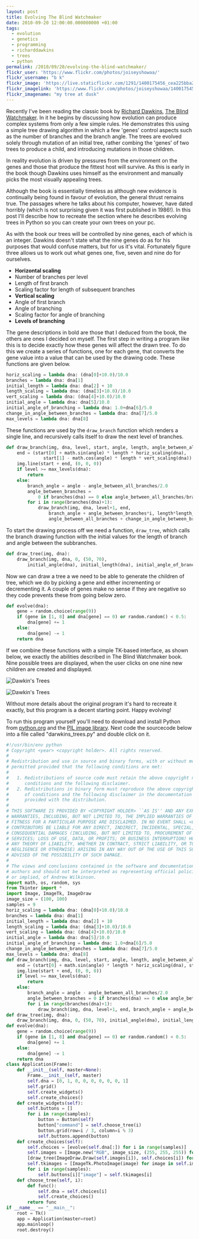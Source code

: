 ```yaml
---
layout: post
title: Evolving The Blind Watchmaker
date: 2010-09-20 12:00:00.000000000 +01:00
tags:
  - evolution
  - genetics
  - programming
  - richarddawkins
  - trees
  - python
permalink: /2010/09/20/evolving-the-blind-watchmaker/
flickr_user: 'https://www.flickr.com/photos/joiseyshowaa/'
flickr_username: "b k"
flickr_image: 'https://live.staticflickr.com/1291/1400175456_cea225bba2_w.jpg'
flickr_imagelink: 'https://www.flickr.com/photos/joiseyshowaa/1400175456/'
flickr_imagename: "my tree at dusk"
---
```

Recently I've been reading the classic book by [Richard Dawkins](http://www.richarddawkins.net/), [The Blind
Watchmaker](http://books.google.com/books?id=zHc9PgAACAAJ&dq=blind+watchmaker). In it he begins by discussing
how evolution can produce complex systems from only a few simple rules. He demonstrates this using a simple
tree drawing algorithm in which a few 'genes' control aspects such as the number of branches and the branch
angle. The trees are evolved solely through mutation of an initial tree, rather combing the 'genes' of two
trees to produce a child, and introducing mutations in those children.

In reality evolution is driven by pressures from the environment on the genes and those that produce the
fittest host will survive. As this is early in the book though Dawkins uses himself as the environment and
manually picks the most visually appealing trees.

Although the book is essentially timeless as although new evidence is continually being found in favour of
evolution, the general thrust remains true. The passages where he talks about his computer, however, have
dated horribly (which is not surprising given it was first published in 1986!). In this post I'll describe how
to recreate the section where he describes evolving trees in Python so you can create your own trees on your
pc.

As with the book our trees will be controlled by nine genes, each of which is an integer. Dawkins doesn't
state what the nine genes do as for his purposes that would confuse matters, but for us it's vital.
Fortunately figure three allows us to work out what genes one, five, seven and nine do for ourselves.

* **Horizontal scaling**
* Number of branches per level
* Length of first branch
* Scaling factor for length of subsequent branches
* **Vertical scaling**
* Angle of first branch
* Angle of branching
* Scaling factor for angle of branching
* **Levels of branching**

The gene descriptions in bold are those that I deduced from the book, the others are ones I decided on myself.
The first step in writing a program like this is to decide exactly how these genes will affect the drawn tree.
To do this we create a series of functions, one for each gene, that converts the gene value into a value that
can be used by the drawing code. These functions are given below.

```python
horiz_scaling = lambda dna: (dna[0]+10.0)/10.0
branches = lambda dna: dna[1]
initial_length = lambda dna: dna[2] + 10
length_scaling = lambda dna: (dna[3]+10.0)/10.0
vert_scaling = lambda dna: (dna[4]+10.0)/10.0
initial_angle = lambda dna: dna[5]/10.0
initial_angle_of_branching = lambda dna: 1.0+dna[6]/5.0
change_in_angle_between_branches = lambda dna: dna[7]/5.0
max_levels = lambda dna: dna[8]
```

These functions are used by the `draw_branch` function which renders a single line, and recursively calls
itself to draw the next level of branches.

```python
def draw_branch(img, dna, level, start, angle, length, angle_between_all_branches):
    end = (start[0] + math.sin(angle) * length * horiz_scaling(dna),
              start[1] - math.cos(angle) * length * vert_scaling(dna))
    img.line(start + end, (0, 0, 0))
    if level >= max_levels(dna):
        return
    else:
        branch_angle = angle - angle_between_all_branches/2.0
        angle_between_branches =
            0 if branches(dna) == 0 else angle_between_all_branches/branches(dna)
        for i in range(branches(dna)+1):
            draw_branch(img, dna, level+1, end,
                branch_angle + angle_between_branches*i, length*length_scaling(dna),
                angle_between_all_branches + change_in_angle_between_branches(dna))
```

To start the drawing process off we need a function, `draw_tree`, which calls the branch drawing function
with the initial values for the length of branch and angle between the subbranches.

```python
def draw_tree(img, dna):
    draw_branch(img, dna, 0, (50, 70),
        initial_angle(dna), initial_length(dna), initial_angle_of_branching(dna))
```

Now we can draw a tree a we need to be able to generate the children of tree, which we do by picking a gene
and either incrementing or decrementing it. A couple of genes make no sense if they are negative so they code
prevents these from going below zero.

```python
def evolve(dna):
    gene = random.choice(range(9))
    if (gene in [1, 8] and dna[gene] == 0) or random.random() < 0.5:
        dna[gene] += 1
    else:
        dna[gene] -= 1
    return dna
```

If we combine these functions with a simple TK-based interface, as shown below, we exactly the abilities
described in The Blind Watchmaker book. Nine possible trees are displayed, when the user clicks on one nine
new children are created and displayed.

![Dawkin's Trees](/assets/trees1.png)

![Dawkin's Trees](/assets/trees2.png)

Without more details about the original program it's hard to recreate it exactly, but this program is a decent
starting point. Happy evolving!

To run this program yourself you'll need to download and install Python from
[python.org](http://www.python.org) and the [PIL image library](http://www.pythonware.com/products/pil/). Next
code the sourcecode below into a file called "darwkins_trees.py" and double click on it.

```python
#!/usr/bin/env python
# Copyright <year> <copyright holder>. All rights reserved.
#
# Redistribution and use in source and binary forms, with or without modification, are
# permitted provided that the following conditions are met:
#
#   1. Redistributions of source code must retain the above copyright notice, this list of
#      conditions and the following disclaimer.
#   2. Redistributions in binary form must reproduce the above copyright notice, this list
#      of conditions and the following disclaimer in the documentation and/or other materials
#      provided with the distribution.
#
# THIS SOFTWARE IS PROVIDED BY <COPYRIGHT HOLDER> ``AS IS'' AND ANY EXPRESS OR IMPLIED
# WARRANTIES, INCLUDING, BUT NOT LIMITED TO, THE IMPLIED WARRANTIES OF MERCHANTABILITY AND
# FITNESS FOR A PARTICULAR PURPOSE ARE DISCLAIMED. IN NO EVENT SHALL <COPYRIGHT HOLDER> OR
# CONTRIBUTORS BE LIABLE FOR ANY DIRECT, INDIRECT, INCIDENTAL, SPECIAL, EXEMPLARY, OR
# CONSEQUENTIAL DAMAGES (INCLUDING, BUT NOT LIMITED TO, PROCUREMENT OF SUBSTITUTE GOODS OR
# SERVICES; LOSS OF USE, DATA, OR PROFITS; OR BUSINESS INTERRUPTION) HOWEVER CAUSED AND ON
# ANY THEORY OF LIABILITY, WHETHER IN CONTRACT, STRICT LIABILITY, OR TORT (INCLUDING
# NEGLIGENCE OR OTHERWISE) ARISING IN ANY WAY OUT OF THE USE OF THIS SOFTWARE, EVEN IF
# ADVISED OF THE POSSIBILITY OF SUCH DAMAGE.
#
# The views and conclusions contained in the software and documentation are those of the
# authors and should not be interpreted as representing official policies, either expressed
# or implied, of Andrew Wilkinson.
import math, os, random, sys
from Tkinter import *
import Image, ImageTk, ImageDraw
image_size = (100, 100)
samples = 9
horiz_scaling = lambda dna: (dna[0]+10.0)/10.0
branches = lambda dna: dna[1]
initial_length = lambda dna: dna[2] + 10
length_scaling = lambda dna: (dna[3]+10.0)/10.0
vert_scaling = lambda dna: (dna[4]+10.0)/10.0
initial_angle = lambda dna: dna[5]/10.0
initial_angle_of_branching = lambda dna: 1.0+dna[6]/5.0
change_in_angle_between_branches = lambda dna: dna[7]/5.0
max_levels = lambda dna: dna[8]
def draw_branch(img, dna, level, start, angle, length, angle_between_all_branches):
    end = (start[0] + math.sin(angle) * length * horiz_scaling(dna), start[1] - math.cos(angle) * length * vert_scaling(dna))
    img.line(start + end, (0, 0, 0))
    if level >= max_levels(dna):
        return
    else:
        branch_angle = angle - angle_between_all_branches/2.0
        angle_between_branches = 0 if branches(dna) == 0 else angle_between_all_branches/branches(dna)
        for i in range(branches(dna)+1):
            draw_branch(img, dna, level+1, end, branch_angle + angle_between_branches*i, length*length_scaling(dna), angle_between_all_branches + change_in_angle_between_branches(dna))
def draw_tree(img, dna):
    draw_branch(img, dna, 0, (50, 70), initial_angle(dna), initial_length(dna), initial_angle_of_branching(dna))
def evolve(dna):
    gene = random.choice(range(9))
    if (gene in [1, 8] and dna[gene] == 0) or random.random() < 0.5:
        dna[gene] += 1
    else:
        dna[gene] -= 1
    return dna
class Application(Frame):
    def __init__(self, master=None):
        Frame.__init__(self, master)
        self.dna = [0, 1, 0, 0, 0, 0, 0, 0, 1]
        self.grid()
        self.create_widgets()
        self.create_choices()
    def create_widgets(self):
        self.buttons = []
        for i in range(samples):
            button = Button(self)
            button["command"] = self.choose_tree(i)
            button.grid(row=i / 3, column=i % 3)
            self.buttons.append(button)
    def create_choices(self):
        self.choices = [evolve(self.dna[:]) for i in range(samples)]
        self.images = [Image.new("RGB", image_size, (255, 255, 255)) for _ in range(samples)]
        [draw_tree(ImageDraw.Draw(self.images[i]), self.choices[i]) for i in range(samples)]
        self.tkimages = [ImageTk.PhotoImage(image) for image in self.images]
        for i in range(samples):
            self.buttons[i]["image"] = self.tkimages[i]
    def choose_tree(self, i):
        def func():
            self.dna = self.choices[i]
            self.create_choices()
        return func
if __name__ == "__main__":
    root = Tk()
    app = Application(master=root)
    app.mainloop()
    root.destroy()
```

